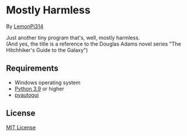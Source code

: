 # Mostly Harmless
By [LemonPi314](https://github.com/LemonPi314)

Just another tiny program that's, well, mostly harmless.  
(And yes, the title is a reference to the Douglas Adams novel series "The Hitchhiker's Guide to the Galaxy")
## Requirements
* Windows operating system
* [Python 3.9](https://www.python.org/downloads/) or higher
* [pyautogui](https://pypi.org/project/PyAutoGUI/)
## License
[MIT License](https://choosealicense.com/licenses/mit/)